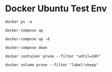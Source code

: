 # Docker Ubuntu Test Env

`docker ps -a`

`docker-compose up`

`docker-compose up -d`

`docker-compose down`

`docker container prune --filter "until=24h"`

`docker volume prune --filter "label!=keep"`
